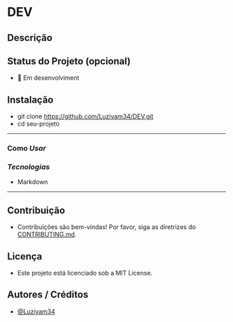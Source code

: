 <!--
Titulo
Nome do projeto em destaque.
Pode incluir um pequeno slogan ou descrição curta.
-->
# DEV

<!-- 
Descrição
Explica o propósito do projeto.
Destaca os principais recursos ou problemas que ele resolve.
-->
## Descrição

<!--
Status do Projeto (opcional)
Indica se está em desenvolvimento, concluído, ou descontinuado.
-->
## Status do Projeto (opcional)
- 🚧 Em desenvolviment

<!--
Instalação
Passos para instalar ou configurar o projeto localmente
-->
## Instalação
- git clone https://github.com/Luzivam34/DEV.git
- cd seu-projeto

<!--
Como Usar
Exemplos de como usar o projeto.
Pode incluir trechos de código ou capturas de tela.
-->

---

### Como *Usar*

<!-- 
- Lista das principais tecnologias utilizadas.
-->



### *Tecnologias*
- Markdown

---
<!-- Contribuição
- Regras ou orientações para quem quiser contribuir.
-->
## Contribuição
- Contribuições são bem-vindas! Por favor, siga as diretrizes do [CONTRIBUTING.md](CONTRIBUTING.md).

<!-- Licença
- Tipo de licença usada no projeto.
-->

## Licença
- Este projeto está licenciado sob a MIT License.


<!-- Autores / Créditos
- Quem criou ou colaborou no projeto.
-->
## Autores / Créditos
- [@Luzivam34](https://github.com/luzivam34)

